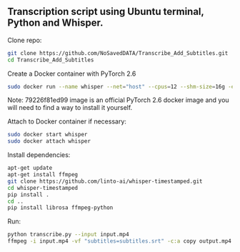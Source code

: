 <h2>Transcription script using Ubuntu terminal, Python and Whisper.</h2>

Clone repo:
```bash
git clone https://github.com/NoSavedDATA/Transcribe_Add_Subtitles.git
cd Transcribe_Add_Subtitles
```

Create a Docker container with PyTorch 2.6
```bash
sudo docker run --name whisper --net="host" --cpus=12 --shm-size=16g -e PYTHONIOENCODING=utf-8 -e LANG=C.UTF-8 -e LC_ALL=C.UTF-8 --gpus all -v /home/nosaveddata/:/root -w /root -it 79226f81ed99 bash
```

Note: 79226f81ed99 image is an official PyTorch 2.6 docker image and you will need to find a way to install it yourself.


Attach to Docker container if necessary:
```bash
sudo docker start whisper
sudo docker attach whisper
```

Install dependencies:
```bash
apt-get update
apt-get install ffmpeg
git clone https://github.com/linto-ai/whisper-timestamped.git
cd whisper-timestamped
pip install .
cd ..
pip install librosa ffmpeg-python
```

Run:
```bash
python transcribe.py --input input.mp4
ffmpeg -i input.mp4 -vf "subtitles=subtitles.srt" -c:a copy output.mp4
```
